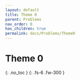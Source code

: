 ```yaml
---
layout: default
title: Theme 0
parent: Problems
nav_order: 0
has_children: true
permalink: docs/Problems/Theme0
---
```


# Theme 0
{: .no_toc }
{: .fs-6 .fw-300 }